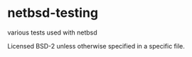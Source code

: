 # netbsd-testing
various tests used with netbsd

Licensed BSD-2 unless otherwise specified in a specific file.
